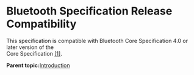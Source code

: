 # Bluetooth Specification Release Compatibility

This specification is compatible with Bluetooth Core Specification 4.0 or later version of the<br /> Core Specification [\[1\]](GUID-41171C5F-25EA-4061-B9E2-4B95233F1E75.md).

**Parent topic:**[Introduction](GUID-DC73AC27-EA5D-4A8B-AAE4-D88920E2E478.md)

